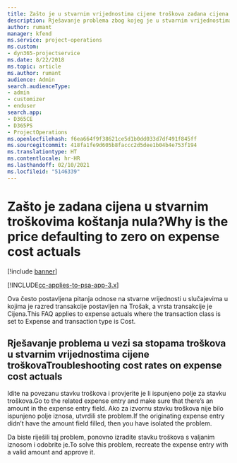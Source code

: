 ```yaml
---
title: Zašto je u stvarnim vrijednostima cijene troškova zadana cijena nula?
description: Rješavanje problema zbog kojeg je u stvarnim vrijednostima cijene troškova zadana cijena 0.
author: rumant
manager: kfend
ms.service: project-operations
ms.custom:
- dyn365-projectservice
ms.date: 8/22/2018
ms.topic: article
ms.author: rumant
audience: Admin
search.audienceType:
- admin
- customizer
- enduser
search.app:
- D365CE
- D365PS
- ProjectOperations
ms.openlocfilehash: f6ea664f9f38621ce5d1b0dd033d7df491f845ff
ms.sourcegitcommit: 418fa1fe9d605b8faccc2d5dee1b04b4e753f194
ms.translationtype: HT
ms.contentlocale: hr-HR
ms.lasthandoff: 02/10/2021
ms.locfileid: "5146339"
---
```

# <a name="why-is-the-price-defaulting-to-zero-on-expense-cost-actuals"></a><span data-ttu-id="8e265-103">Zašto je zadana cijena u stvarnim troškovima koštanja nula?</span><span class="sxs-lookup"><span data-stu-id="8e265-103">Why is the price defaulting to zero on expense cost actuals</span></span>

[!include [banner](../includes/psa-now-project-operations.md)]

[!INCLUDE[cc-applies-to-psa-app-3.x](../includes/cc-applies-to-psa-app-3x.md)]

<span data-ttu-id="8e265-104">Ova često postavljena pitanja odnose na stvarne vrijednosti u slučajevima u kojima je razred transakcije postavljen na Trošak, a vrsta transakcije je Cijena.</span><span class="sxs-lookup"><span data-stu-id="8e265-104">This FAQ applies to expense actuals where the transaction class is set to Expense and transaction type is Cost.</span></span>

## <a name="troubleshooting-cost-rates-on-expense-cost-actuals"></a><span data-ttu-id="8e265-105">Rješavanje problema u vezi sa stopama troškova u stvarnim vrijednostima cijene troškova</span><span class="sxs-lookup"><span data-stu-id="8e265-105">Troubleshooting cost rates on expense cost actuals</span></span>

<span data-ttu-id="8e265-106">Idite na povezanu stavku troškova i provjerite je li ispunjeno polje za stavku troškova.</span><span class="sxs-lookup"><span data-stu-id="8e265-106">Go to the related expense entry and make sure that there’s an amount in the expense entry field.</span></span> <span data-ttu-id="8e265-107">Ako za izvornu stavku troškova nije bilo ispunjeno polje iznosa, utvrdili ste problem.</span><span class="sxs-lookup"><span data-stu-id="8e265-107">If the originating expense entry didn’t have the amount field filled, then you have isolated the problem.</span></span>
 
<span data-ttu-id="8e265-108">Da biste riješili taj problem, ponovno izradite stavku troškova s valjanim iznosom i odobrite je.</span><span class="sxs-lookup"><span data-stu-id="8e265-108">To solve this problem, recreate the expense entry with a valid amount and approve it.</span></span>
